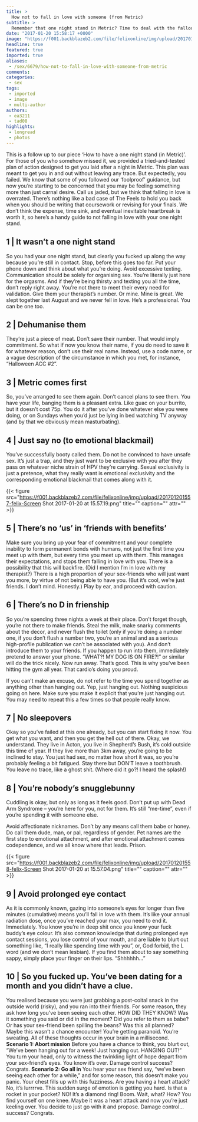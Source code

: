 ```yaml
---
title: >
  How not to fall in love with someone (from Metric)
subtitle: >
  Remember that one night stand in Metric? Time to deal with the fallout.
date: "2017-01-20 15:58:17 +0000"
image: "https://f001.backblazeb2.com/file/felixonline/img/upload/201701201557-felix-Screen Shot 2017-01-20 at 15.56.51.png"
headline: true
featured: true
imported: true
aliases:
 - /sex/6679/how-not-to-fall-in-love-with-someone-from-metric
comments:
categories:
 - sex
tags:
 - imported
 - image
 - multi-author
authors:
 - ea3211
 - tad08
highlights:
 - longread
 - photos
---
```


This is a follow up to our piece ‘How to have a one night stand (in Metric)’. For those of you who somehow missed it, we provided a tried-and-tested plan of action designed to get you laid after a night in Metric. This plan was meant to get you in and out without leaving any trace. But expectedly, you failed. We know that some of you followed our ‘foolproof’ guidance, but now you’re starting to be concerned that you may be feeling something more than just carnal desire.
Call us jaded, but we think that falling in love is overrated. There’s nothing like a bad case of The Feels to hold you back when you should be writing that coursework or revising for your finals. We don’t think the expense, time sink, and eventual inevitable heartbreak is worth it, so here’s a handy guide to not falling in love with your one night stand.
## 1 | It wasn’t a one night stand
So you had your one night stand, but clearly you fucked up along the way because you’re still in contact. Stop, before this goes too far. Put your phone down and think about what you’re doing. Avoid excessive texting. Communication should be solely for organising sex. You’re literally just here for the orgasms. And if they’re being thirsty and texting you all the time, don’t reply right away. You’re not there to meet their every need for validation. Give them your therapist’s number. Or mine. Mine is great. We slept together last August and we never fell in love. He’s a professional. You can be one too.
## 2 | Dehumanise them
They’re just a piece of meat. Don’t save their number. That would imply commitment. So what if now you know their name, if you do need to save it for whatever reason, don’t use their real name. Instead, use a code name, or a vague description of the circumstance in which you met, for instance, “Halloween ACC #2”.
## 3 | Metric comes first
So, you’ve arranged to see them again. Don’t cancel plans to see them. You have your life, banging them is a pleasant extra. Like guac on your burrito, but it doesn’t cost 75p. You do it after you’ve done whatever else you were doing, or on Sundays when you’d just be lying in bed watching TV anyway (and by that we obviously mean masturbating).
## 4 | Just say no (to emotional blackmail)
You’ve successfully booty called them. Do not be convinced to have unsafe sex. It’s just a trap, and they just want to be exclusive with you after they pass on whatever niche strain of HPV they’re carrying. Sexual exclusivity is just a pretence, what they really want is emotional exclusivity and the corresponding emotional blackmail that comes along with it.

{{< figure src="https://f001.backblazeb2.com/file/felixonline/img/upload/201701201557-felix-Screen Shot 2017-01-20 at 15.57.19.png" title="" caption="" attr="" >}}

## 5 | There’s no ‘us’ in ‘friends with benefits’
Make sure you bring up your fear of commitment and your complete inability to form permanent bonds with humans, not just the first time you meet up with them, but every time you meet up with them. This manages their expectations, and stops them falling in love with you. There is a possibility that this will backfire. (Did I mention I’m in love with my therapist?) There is a high proportion of your sex-friends who will just want you more, by virtue of not being able to have you. (But it’s cool, we’re just friends. I don’t mind. Honestly.) Play by ear, and proceed with caution.
## 6 | There’s no D in frienship
So you’re spending three nights a week at their place. Don’t forget though, you’re not there to make friends. Steal the milk, make snarky comments about the decor, and never flush the toilet (only if you’re doing a number one, if you don’t flush a number two, you’re an animal and as a serious high-profile publication we can’t be associated with you). And don’t introduce them to your friends. If you happen to run into them, immediately pretend to answer your phone. “WHAT?! MY DOG IS ON FIRE?!” or similar will do the trick nicely. Now run away. That’s good. This is why you’ve been hitting the gym all year. That cardio’s doing you proud.

If you can’t make an excuse, do not refer to the time you spend together as anything other than hanging out. Yep, just hanging out. Nothing suspicious going on here. Make sure you make it explicit that you’re just hanging out. You may need to repeat this a few times so that people really know.
## 7 | No sleepovers
Okay so you’ve failed at this one already, but you can start fixing it now. You get what you want, and then you get the hell out of there. Okay, we understand. They live in Acton, you live in Shepherd’s Bush, it’s cold outside this time of year. If they live more than 3km away, you’re going to be inclined to stay. You just had sex, no matter how short it was, so you’re probably feeling a bit fatigued. Stay there but DON’T leave a toothbrush. You leave no trace, like a ghost shit. (Where did it go?! I heard the splash!)
## 8 | You’re nobody’s snugglebunny
Cuddling is okay, but only as long as it feels good. Don’t put up with Dead Arm Syndrome – you’re here for you, not for them. It’s still “me-time”, even if you’re spending it with someone else.

Avoid affectionate nicknames. Don’t by any means call them babe or honey. Do call them dude, man, or pal, regardless of gender. Pet names are the first step to emotional attachment, and after emotional attachment comes codependence, and we all know where that leads. Prison.

{{< figure src="https://f001.backblazeb2.com/file/felixonline/img/upload/201701201558-felix-Screen Shot 2017-01-20 at 15.57.04.png" title="" caption="" attr="" >}}

## 9 | Avoid prolonged eye contact
As it is commonly known, gazing into someone’s eyes for longer than five minutes (cumulative) means you’ll fall in love with them. It’s like your annual radiation dose, once you’ve reached your max, you need to end it. Immediately. You know you’re in deep shit once you know your fuck buddy’s eye colour. It’s also common knowledge that during prolonged eye contact sessions, you lose control of your mouth, and are liable to blurt out something like, “I really like spending time with you”, or, God forbid, the L word (and we don’t mean lesbian). If you find them about to say something sappy, simply place your finger on their lips. “Shhhhhh...”
## 10 | So you fucked up. You’ve been dating for a month and you didn’t have a clue.
You realised because you were just grabbing a post-coital snack in the outside world (risky), and you ran into their friends. For some reason, they ask how long you’ve been seeing each other. HOW DID THEY KNOW? Was it something you said or did in the moment? Did you refer to them as babe? Or has your sex-friend been spilling the beans? Was this all planned? Maybe this wasn’t a chance encounter! You’re getting paranoid. You’re sweating. All of these thoughts occur in your brain in a millisecond.
**Scenario 1: Abort mission**
Before you have a chance to think, you blurt out, “We’ve been hanging out for a week! Just hanging out. HANGING OUT!” You turn your head, only to witness the twinkling light of hope depart from your sex-friend’s eyes. You know it’s over. Damage control success? Congrats.
**Scenario 2: Go all in**
You hear your sex friend say, “we’ve been seeing each other for a while,” and for some reason, this doesn’t make you panic. Your chest fills up with this fuzziness. Are you having a heart attack? No, it’s lurrrrve. This sudden surge of emotion is getting you hard. Is that a rocket in your pocket? NO! It’s a diamond ring! Boom. Wait, what? How? You find yourself on one knee. Maybe it was a heart attack and now you’re just keeling over. You decide to just go with it and propose. Damage control… success? Congrats.
